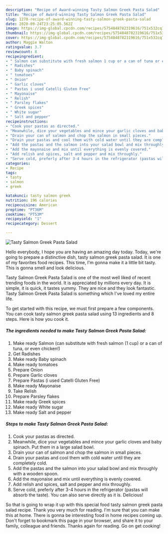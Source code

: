 ```yaml
---
description: "Recipe of Award-winning Tasty Salmon Greek Pasta Salad"
title: "Recipe of Award-winning Tasty Salmon Greek Pasta Salad"
slug: 1270-recipe-of-award-winning-tasty-salmon-greek-pasta-salad
date: 2020-09-24T23:25:05.562Z
image: https://img-global.cpcdn.com/recipes/5754848782319616/751x532cq70/tasty-salmon-greek-pasta-salad-recipe-main-photo.jpg
thumbnail: https://img-global.cpcdn.com/recipes/5754848782319616/751x532cq70/tasty-salmon-greek-pasta-salad-recipe-main-photo.jpg
cover: https://img-global.cpcdn.com/recipes/5754848782319616/751x532cq70/tasty-salmon-greek-pasta-salad-recipe-main-photo.jpg
author: Maggie Walton
ratingvalue: 3.7
reviewcount: 8
recipeingredient:
- " Salmon can substitute with fresh salmon 1 cup or a can of tuna or even chicken"
- " Radishes"
- " Baby spinach"
- " tomatoes"
- " Onion"
- " Garlic cloves"
- " Pastas i used Catelli Gluten Free"
- " Mayonaise"
- " Relish"
- " Parsley flakes"
- " Greek spices"
- " White sugar"
- " Salt and pepper"
recipeinstructions:
- "Cook your pastas as directed."
- "Meanwhile, dice your vegetables and mince your garlic cloves and baby spinach. Put them in a large salad bowl."
- "Drain your can of salmon and chop the salmon in small pieces."
- "Drain your pastas and cool them with cold water until they are completely cold."
- "Add the pastas and the salmon into your salad bowl and mix throughly with a wooden spoon."
- "Add the mayonaise and mix until everything is evenly covered."
- "Add relish and spices, salt and pepper and mix throughly."
- "Serve cold, preferly after 3-4 hours in the refrigerator (pastas will absorb the taste). You can also serve directly as it is. Delicious!"
categories:
- Recipe
tags:
- tasty
- salmon
- greek

katakunci: tasty salmon greek 
nutrition: 196 calories
recipecuisine: American
preptime: "PT36M"
cooktime: "PT53M"
recipeyield: "1"
recipecategory: Dessert

---
```



![Tasty Salmon Greek Pasta Salad](https://img-global.cpcdn.com/recipes/5754848782319616/751x532cq70/tasty-salmon-greek-pasta-salad-recipe-main-photo.jpg)

Hello everybody, I hope you are having an amazing day today. Today, we're going to prepare a distinctive dish, tasty salmon greek pasta salad. It is one of my favorites food recipes. This time, I'm gonna make it a little bit tasty. This is gonna smell and look delicious.

Tasty Salmon Greek Pasta Salad is one of the most well liked of recent trending foods in the world. It is appreciated by millions every day. It is simple, it is quick, it tastes yummy. They are nice and they look fantastic. Tasty Salmon Greek Pasta Salad is something which I've loved my entire life.




To get started with this recipe, we must first prepare a few components. You can cook tasty salmon greek pasta salad using 13 ingredients and 8 steps. Here is how you cook it.

<!--inarticleads1-->

##### The ingredients needed to make Tasty Salmon Greek Pasta Salad:

1. Make ready  Salmon (can substitute with fresh salmon (1 cup) or a can of tuna, or even chicken!)
1. Get  Radishes
1. Make ready  Baby spinach
1. Make ready  tomatoes
1. Prepare  Onion
1. Prepare  Garlic cloves
1. Prepare  Pastas (i used Catelli Gluten Free)
1. Make ready  Mayonaise
1. Take  Relish
1. Prepare  Parsley flakes
1. Make ready  Greek spices
1. Make ready  White sugar
1. Make ready  Salt and pepper




<!--inarticleads2-->

##### Steps to make Tasty Salmon Greek Pasta Salad:

1. Cook your pastas as directed.
1. Meanwhile, dice your vegetables and mince your garlic cloves and baby spinach. Put them in a large salad bowl.
1. Drain your can of salmon and chop the salmon in small pieces.
1. Drain your pastas and cool them with cold water until they are completely cold.
1. Add the pastas and the salmon into your salad bowl and mix throughly with a wooden spoon.
1. Add the mayonaise and mix until everything is evenly covered.
1. Add relish and spices, salt and pepper and mix throughly.
1. Serve cold, preferly after 3-4 hours in the refrigerator (pastas will absorb the taste). You can also serve directly as it is. Delicious!




So that is going to wrap it up with this special food tasty salmon greek pasta salad recipe. Thank you very much for reading. I'm sure that you can make this at home. There is gonna be interesting food in home recipes coming up. Don't forget to bookmark this page in your browser, and share it to your family, colleague and friends. Thanks again for reading. Go on get cooking!
